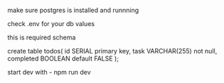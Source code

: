 make sure postgres is installed and runnning 

check .env  for your db values

this is required schema

create table todos(
	id SERIAL primary key,
	task VARCHAR(255) not null,
	completed BOOLEAN default FALSE
);


start dev with - npm run dev